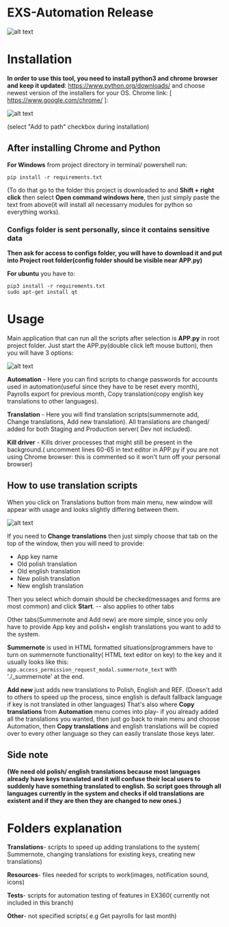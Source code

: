# EXS-Automation Release
![alt text](https://i.imgur.com/seYqapQ.png)


# Installation

**In order to use this tool, you need to install python3 and chrome browser and keep it updated**: https://www.python.org/downloads/ and choose newest version of the installers for your OS. 
Chrome link: [ https://www.google.com/chrome/ ]:

![alt text](https://i.imgur.com/6t92U3f.png)

(select "Add to path" checkbox during installation)

## After installing Chrome and Python

**For Windows** from project directory in terminal/ powershell run:
```
pip install -r requirements.txt
```
(To do that go to the folder this project is downloaded to and **Shift + right click** then select **Open command windows here**, then just simply paste the text from above(it will install all necessarry modules for python so everything works).

### **Configs folder is sent personally, since it contains sensitive data**
**Then ask for access to configs folder, you will have to download it and put into Project root folder(config folder should be visible near APP.py)**

**For ubuntu**  you have to:

```
pip3 install -r requirements.txt
sudo apt-get install qt
```



# Usage
Main application that can run all the scripts after selection is **APP.py** in root project folder.
Just start the APP.py(double click left mouse button), then you will have 3 options:

![alt text](https://i.imgur.com/MXtotAo.png)

**Automation** - Here you can find scripts to change passwords for accounts used in automation(useful since they have to be reset every month), Payrolls export for previous month, Copy translation(copy english key translations to other languages).

**Translation** - Here you will find translation scripts(summernote add, Change translations, Add new translation). All translations are changed/ added for both Staging and Production server( Dev not included). 

**Kill driver** - Kills driver processes that might still be present in the background.( uncomment lines 60-65 in text editor in APP.py if you are not using Chrome browser: this is commented so it won't turn off your personal browser)


## How to use translation scripts

When you click on Translations button from main menu, new window will appear with usage and looks slightly differing between them. 

![alt text](https://i.imgur.com/ZcoYIln.png)

If you need to **Change translations** then just simply choose that tab on the top of the window, then you will need to provide: 
- App key name
- Old polish translation
- Old english translation
- New polish translation
- New english translation

Then you select which domain should be checked(messages and forms are most common) and click **Start**. -- also applies to other tabs 

Other tabs(Summernote and Add new) are more simple, since you only have to provide App key and polish+ english translations you want to add to the system.

**Summernote** is used in HTML formatted situations(programmers have to turn on summernote functionality( HTML text editor on key) to the key and it usually looks like this: ```app.access_permission_request_modal.summernote_text``` with './_summernote' at the end.

**Add new** just adds new translations to Polish, English and REF. (Doesn't add to others to speed up the process, since english is default fallback language if key is not translated in other languages) That's also where **Copy translations** from **Automation** menu comes into play- if you already added all the translations you wanted, then just go back to main menu and choose Automation, then **Copy translations** and english translations will be copied over to every other language so they can easily translate those keys later.

## Side note
**(We need old polish/ english translations because most languages already have keys translated and it will confuse their local users to suddenly have something translated to english. So script goes through all languages currently in the system and checks if old translations are existent and if they are then they are changed to new ones.)**


# Folders explanation

**Translations**- scripts to speed up adding translations to the system( Summernote, changing translations for existing keys, creating new translations)

**Resources**- files needed for scripts to work(images, notification sound, icons)

**Tests**- scripts for automation testing of features in EX360( currently not included in this branch)

**Other**- not specified scripts( e.g Get payrolls for last month)
